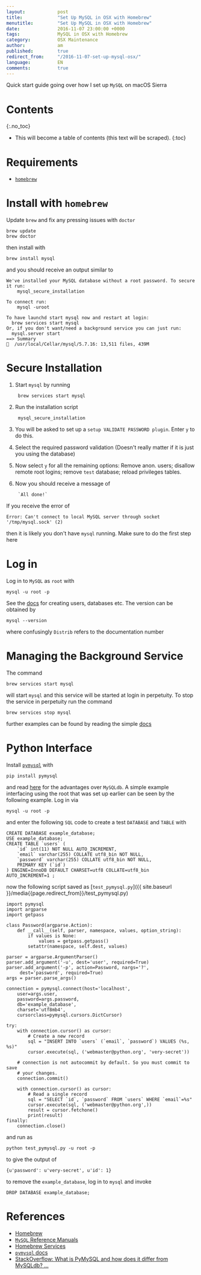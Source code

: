 ```yaml
---
layout:            post
title:             "Set Up MySQL in OSX with Homebrew"
menutitle:         "Set Up MySQL in OSX with Homebrew"
date:              2016-11-07 23:00:00 +0000
tags:              MySQL in OSX with Homebrew
category:          OSX Maintenance
author:            am
published:         true
redirect_from:     "/2016-11-07-set-up-mysql-osx/"
language:          EN
comments:          true
---
```


Quick start guide going over how I set up `MySQL` on macOS Sierra

# Contents
{:.no_toc}

* This will become a table of contents (this text will be scraped).
{:toc}

# Requirements

 - [`homebrew`][1]

# Install with `homebrew`

Update `brew` and fix any pressing issues with `doctor`

    brew update
    brew doctor

then install with

    brew install mysql

and you should receive an output similar to

    We've installed your MySQL database without a root password. To secure it run:
        mysql_secure_installation
    
    To connect run:
        mysql -uroot
    
    To have launchd start mysql now and restart at login:
      brew services start mysql
    Or, if you don't want/need a background service you can just run:
      mysql.server start
    ==> Summary
    🍺  /usr/local/Cellar/mysql/5.7.16: 13,511 files, 439M

# Secure Installation

1. Start `mysql` by running
    
        brew services start mysql

2. Run the installation script
    
        mysql_secure_installation
    
3. You will be asked to set up a `setup VALIDATE PASSWORD plugin`. Enter `y` to do this.
4. Select the required password validation (Doesn't really matter if it is just you using the database)
5. Now select `y` for all the remaining options: Remove anon. users; disallow remote root logins; 
    remove `test` database; reload privileges tables.
6. Now you should receive a message of 
    
        `All done!`

If you receive the error of 

    Error: Can't connect to local MySQL server through socket '/tmp/mysql.sock' (2)

then it is likely you don't have `mysql` running. Make sure to do the first step here

# Log in
Log in to `MySQL` as `root` with

    mysql -u root -p

See the [docs][2] for creating users, databases etc. The version can be obtained by

    mysql --version

where confusingly `Distrib` refers to the documentation number

# Managing the Background Service
The command

    brew services start mysql

will start `mysql` and this service will be started at login in perpetuity. To stop the service in
perpetuity run the command

    brew services stop mysql

further examples can be found by reading the simple [docs][3]

# Python Interface

Install [`pymysql`][4] with

	pip install pymysql

and read [here][5] for the advantages over `MySQLdb`. A simple example interfacing using
the root that was set up earlier can be seen by the following example. Log in via

	mysql -u root -p

and enter the following `SQL` code to create a test `DATABASE` and `TABLE` with

<pre class="line-numbers language-sql"><code>CREATE DATABASE example_database;
USE example_database;
CREATE TABLE `users` (
    `id` int(11) NOT NULL AUTO_INCREMENT,
    `email` varchar(255) COLLATE utf8_bin NOT NULL,
    `password` varchar(255) COLLATE utf8_bin NOT NULL,
    PRIMARY KEY (`id`)
) ENGINE=InnoDB DEFAULT CHARSET=utf8 COLLATE=utf8_bin
AUTO_INCREMENT=1 ;</code></pre>

now the following script saved as 
[`test_pymysql.py`]({{ site.baseurl }}/media{{page.redirect_from}}/test_pymysql.py)

<pre class="line-numbers language-python"><code>import pymysql
import argparse
import getpass

class Password(argparse.Action):
    def __call__(self, parser, namespace, values, option_string):
        if values is None:
            values = getpass.getpass()
        setattr(namespace, self.dest, values)

parser = argparse.ArgumentParser()
parser.add_argument('-u', dest='user', required=True)
parser.add_argument('-p', action=Password, nargs='?',
	 dest='password', required=True)
args = parser.parse_args()

connection = pymysql.connect(host='localhost',
	user=args.user,
	password=args.password,
	db='example_database',
	charset='utf8mb4',
	cursorclass=pymysql.cursors.DictCursor)

try:
    with connection.cursor() as cursor:
        # Create a new record
        sql = "INSERT INTO `users` (`email`, `password`) VALUES (%s, %s)"
        cursor.execute(sql, ('webmaster@python.org', 'very-secret'))

    # connection is not autocommit by default. So you must commit to save
    # your changes.
    connection.commit()

    with connection.cursor() as cursor:
        # Read a single record
        sql = "SELECT `id`, `password` FROM `users` WHERE `email`=%s"
        cursor.execute(sql, ('webmaster@python.org',))
        result = cursor.fetchone()
        print(result)
finally:
    connection.close()</code></pre>

and run as

	python test_pymysql.py -u root -p

to give the output of

	{u'password': u'very-secret', u'id': 1}

to remove the `example_database`, log in to `mysql` and invoke

	DROP DATABASE example_database;

# References
 - [Homebrew][1]
 - [`MySQL` Reference Manuals][2]
 - [Homebrew Services][3]
 - [`pymysql` docs][4]
 - [StackOverflow: What is PyMySQL and how does it differ from MySQLdb? ...][5]
 
[1]: http://brew.sh/
[2]: http://dev.mysql.com/doc/
[3]: https://github.com/Homebrew/homebrew-services
[4]: https://pypi.org/project/PyMySQL/
[5]: http://stackoverflow.com/q/7224807/4013571